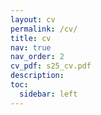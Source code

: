 ```yaml
---
layout: cv
permalink: /cv/
title: cv
nav: true
nav_order: 2
cv_pdf: s25_cv.pdf
description:
toc:
  sidebar: left
---
```

